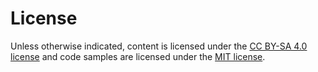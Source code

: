 # License

Unless otherwise indicated, content is licensed under the [CC BY-SA 4.0 license](./LICENSE.md) and code samples are licensed under the [MIT license](./LICENSE.md).
